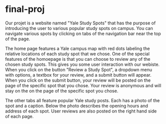 # final-proj

Our projet is a website named "Yale Study Spots" that has the purpose of introducing the user to various popular study spots on campus. You can navigate various spots by clicking on tabs of the navigation bar near the top of the page. 

The home page features a Yale campus map with red dots labeling the relative locations of each study spot that we chose. One of the special features of the homoepage is that you can choose to review any of the chosen study spots. This gives you some user interaction with our webiste. When you click on the button "Review a Study Spot", a dropdown menu with options, a textbox for your review, and a submit button will appear. When you click on the submit button, your review will be posted on the page of the specific spot that you chose. Your review is anonymous and will stay on the on the page of the specific spot you chose.

The other tabs all feature popular Yale study posts. Each has a photo of the spot and a caption. Below the photo describes the opening hours and address of each spot. User reviews are also posted on the right hand side of each page. 
